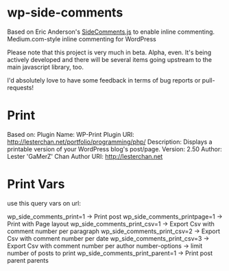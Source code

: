 wp-side-comments
================

Based on Eric Anderson's [SideComments.js](https://github.com/aroc/side-comments) to enable inline commenting. Medium.com-style inline commenting for WordPress

Please note that this project is very much in beta. Alpha, even. It's being actively developed and there will be several items going upstream to the main javascript library, too.

I'd absolutely love to have some feedback in terms of bug reports or pull-requests!

Print
=====

Based on:
Plugin Name: WP-Print
Plugin URI: http://lesterchan.net/portfolio/programming/php/
Description: Displays a printable version of your WordPress blog's post/page.
Version: 2.50
Author: Lester 'GaMerZ' Chan
Author URI: http://lesterchan.net

Print Vars
==========

use this query vars on url:

wp_side_comments_print=1 -> Print post
wp_side_comments_printpage=1 -> Print with Page layout
wp_side_comments_print_csv=1 -> Export Csv with comment number per paragraph
wp_side_comments_print_csv=2 -> Export Csv with comment number per date
wp_side_comments_print_csv=3 -> Export Csv with comment number per author
number-options -> limit number of posts to print 
wp_side_comments_print_parent=1 -> Print post parent parents
